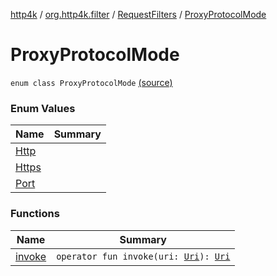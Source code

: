 [http4k](../../../index.md) / [org.http4k.filter](../../index.md) / [RequestFilters](../index.md) / [ProxyProtocolMode](./index.md)

# ProxyProtocolMode

`enum class ProxyProtocolMode` [(source)](https://github.com/http4k/http4k/blob/master/http4k-core/src/main/kotlin/org/http4k/filter/RequestFilters.kt#L48)

### Enum Values

| Name | Summary |
|---|---|
| [Http](-http.md) |  |
| [Https](-https.md) |  |
| [Port](-port.md) |  |

### Functions

| Name | Summary |
|---|---|
| [invoke](invoke.md) | `operator fun invoke(uri: `[`Uri`](../../../org.http4k.core/-uri/index.md)`): `[`Uri`](../../../org.http4k.core/-uri/index.md) |
